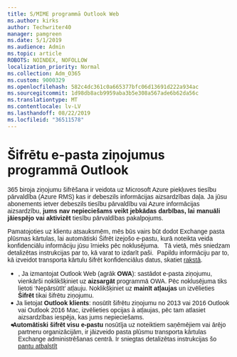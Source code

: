 ```yaml
---
title: S/MIME programmā Outlook Web
ms.author: kirks
author: Techwriter40
manager: pamgreen
ms.date: 5/1/2019
ms.audience: Admin
ms.topic: article
ROBOTS: NOINDEX, NOFOLLOW
localization_priority: Normal
ms.collection: Adm_O365
ms.custom: 9000329
ms.openlocfilehash: 582c4dc361c0a665377bfc06d13691d222a934ac
ms.sourcegitcommit: 1d98db8acb9959aba3b5e308a567ade6b62da56c
ms.translationtype: MT
ms.contentlocale: lv-LV
ms.lasthandoff: 08/22/2019
ms.locfileid: "36511578"
---
```

# <a name="encrypt-email-messages-in-outlook"></a>Šifrētu e-pasta ziņojumus programmā Outlook

<p><span style="font-size: 10.5pt; font-family: 'Verdana',sans-serif;">365 biroja ziņojumu šifrēšana ir veidota uz Microsoft Azure piekļuves tiesību pārvaldība (Azure RMS) kas ir debeszils informācijas aizsardzības daļa. Ja jūsu abonements ietver debeszils tiesību pārvaldību vai Azure informācijas aizsardzību, <strong style="mso-bidi-font-weight: normal;">jums nav nepieciešams veikt jebkādas darbības, lai manuāli jāiespējo vai aktivizēt</strong> tiesību pārvaldības pakalpojums.</span></p> <p><span style="font-size: 10.5pt; font-family: 'Verdana',sans-serif;">Pamatojoties uz klientu atsauksmēm, mēs būs vairs būt dodot Exchange pasta plūsmas kārtulas, lai automātiski Šifrēt izejošo e-pastu, kurā noteikta veida konfidenciālu informāciju jūsu īrnieks pēc noklusējuma. &nbsp; Tā vietā, mēs sniedzam detalizētas instrukcijas par to, kā varat to izdarīt paši. &nbsp;Papildu informāciju par to, kā izveidot transporta kārtulu šifrēt konfidenciālus datus, skatiet <a href="https://aka.ms/OmeEtr">rakstā</a>.</span><u></u><span style="text-decoration: line-through;"></span></p> <ul> <li style="text-indent: -.25in; mso-list: l0 level1 lfo1;"><span style="font-size: 10.5pt; font-family: Symbol; mso-fareast-font-family: Symbol; mso-bidi-font-family: Symbol;"><span style="mso-list: Ignore;">&nbsp;&nbsp; &nbsp; &nbsp; </span> </span> <span style="font-size: 10.5pt; font-family: 'Verdana',sans-serif;">, Ja izmantojat Outlook Web (agrāk <strong style="mso-bidi-font-weight: normal;">OWA</strong>): sastādot e-pasta ziņojumu, vienkārši noklikšķiniet uz <strong>aizsargāt</strong> programmā OWA. Pēc noklusējuma tiks lietoti &lsquo;Nepārsūtīt&rsquo; atļauju. Noklikšķiniet uz <strong>mainīt atļaujas</strong> un izvēlieties <strong>Šifrēt</strong> tikai šifrētu ziņojumu.</span></li> <li style="text-indent: -.25in; mso-list: l0 level1 lfo1;"><span style="font-size: 10.5pt; font-family: 'Verdana',sans-serif;">&nbsp;&nbsp; &nbsp; Ja lietojat <strong style="mso-bidi-font-weight: normal;">Outlook klients</strong>: nosūtīt šifrētu ziņojumu no 2013 vai 2016 Outlook vai Outlook 2016 Mac, izvēlieties opcijas &agrave; atļaujas, pēc tam atlasiet aizsardzības iespēja, kas jums nepieciešams.</span></li> <li style="text-indent: -.25in; mso-list: l0 level1 lfo1;"><span style="font-size: 10.5pt; font-family: 'Verdana',sans-serif;">&nbsp;&nbsp; <strong style="mso-bidi-font-weight: normal;">Automātiski šifrēt visu e-pastu</strong> nosūtīja uz noteiktiem saņēmējiem vai ārējo partneru organizācijām, ir jāizveido pasta plūsmu transporta kārtulas Exchange administrēšanas centrā. Ir sniegtas detalizētas instrukcijas šo <span style="color: black;"><a href="https://docs.microsoft.com/office365/securitycompliance/define-mail-flow-rules-to-encrypt-email#create-a-mail-flow-rule-to-encrypt-email-messages-with-the-new-ome-capabilities">pantu atbalstīt</a></span></span></li> </ul>

